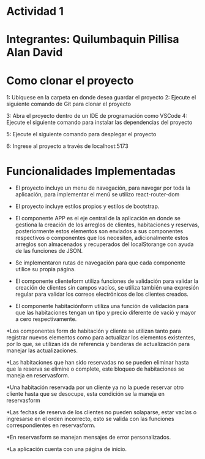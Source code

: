 # Actividad 1
# Integrantes: Quilumbaquin Pillisa Alan David

# Como clonar el proyecto
1: Ubíquese en la carpeta en donde desea guardar el proyecto
2: Ejecute el siguiente comando de Git para clonar el proyecto

3: Abra el proyecto dentro de un IDE de programación como VSCode
4: Ejecute el siguiente comando para instalar las dependencias del proyecto

5: Ejecute el siguiente comando para desplegar el proyecto

6: Ingrese al proyecto a través de localhost:5173

# Funcionalidades Implementadas
* El proyecto incluye un menu de navegación, para navegar por toda la aplicación, para implementar el menú se utilizo react-router-dom

* El proyecto incluye estilos propios y estilos de bootstrap.

* El componente APP es el eje central de la aplicación en donde se gestiona la creación de los arreglos de clientes, habitaciones y reservas, posteriormente estos elementos son enviados a sus componentes respectivos o componentes que los necesiten, adicionalmente estos arreglos son almacenados y recuperados del localStorange con ayuda de las funciones de JSON.

* Se implementaron rutas de navegación para que cada componente utilice su propia página.

* El componente clienteform utiliza funciones de validación para validar la creación de clientes sin campos vacíos, se utiliza también una expresión regular para validar los correos electrónicos de los clientes creados.

* El componente habitaciónform utiliza una función de validación para que las habitaciones tengan un tipo y precio diferente de vació y mayor a cero respectivamente.

*Los componentes form de habitación y cliente se utilizan tanto para registrar nuevos elementos como para actualizar los elementos existentes, por lo que, se utilizan ids de referencia y banderas de actualización para manejar las actualizaciones.

*Las habitaciones que han sido reservadas no se pueden eliminar hasta que la reserva se elimine o complete, este bloqueo de habitaciones se maneja en reservasform.

*Una habitación reservada por un cliente ya no la puede reservar otro cliente hasta que se desocupe, esta condición se la maneja en reservasform

*Las fechas de reserva de los clientes no pueden solaparse, estar vacías o ingresarse en el orden incorrecto, esto se valida con las funciones correspondientes en reservasform.

*En reservasform se manejan mensajes de error personalizados.

*La aplicación cuenta con una página de inicio.














